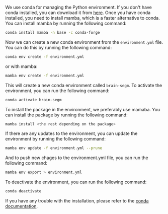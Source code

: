 We use conda for managing the Python environment. If you don't have conda installed, you can download it from [here](https://docs.conda.io/en/latest/miniconda.html). 
Once you have conda installed, you need to install mamba, which is a faster alternative to conda. You can install mamba by running the following command:

```bash
conda install mamba -n base -c conda-forge
```

Now we can create a new conda environment from the `environment.yml` file. You can do this by running the following command:

```bash
conda env create -f environment.yml
```
or with mamba:
```bash
mamba env create -f environment.yml
```

This will create a new conda environment called `brain-segm`. To activate the environment, you can run the following command:

```bash
conda activate brain-segm
```

To install the package in the environment, we preferably use mamaba. You can install the package by running the following command:

```bash
mamba install <the rest depending on the package>
```

If there are any updates to the environment, you can update the environment by running the following command:

```bash
mamba env update -f environment.yml --prune
```

And to push new chages to the environment.yml file, you can run the following command:

```bash
mamba env export > environment.yml
```

To deactivate the environment, you can run the following command:

```bash
conda deactivate
```

If you have any trouble with the installation, please refer to the [conda documentation](https://conda.io/projects/conda/en/latest/user-guide/tasks/manage-environments.html#activating-an-environment).

